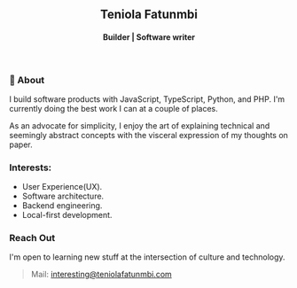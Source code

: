   
<h2 align="center">Teniola Fatunmbi</h2>

<h4 align="center">
 Builder | Software writer 
</h4>

<br />

### 💬 About
I build software products with JavaScript, TypeScript, Python, and PHP. I'm currently doing the best work I can at a couple of places. 

As an advocate for simplicity, I enjoy the art of explaining technical and seemingly abstract concepts with the visceral expression of my thoughts on paper.


### Interests:
- User Experience(UX).
- Software architecture.
- Backend engineering.
- Local-first development.

### Reach Out
I'm open to learning new stuff at the intersection of culture and technology.
> Mail: interesting@teniolafatunmbi.com


<!---
devteni/devteni is a ✨ special ✨ repository because its `README.md` (this file) appears on your GitHub profile.
You can click the Preview link to take a look at your changes.
--->
